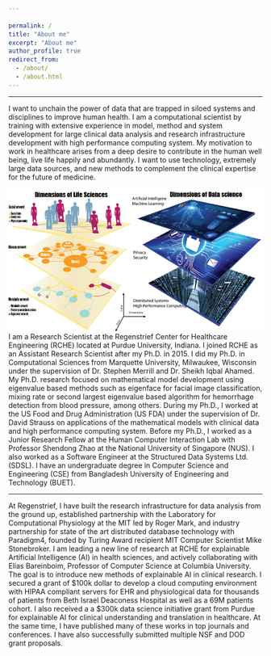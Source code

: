 ```yaml
---

permalink: /
title: "About me"
excerpt: "About me"
author_profile: true
redirect_from: 
  - /about/
  - /about.html
---
```


------
I want to unchain the power of data that are trapped in siloed systems and disciplines to improve human health. I am a computational scientist by training with extensive experience in model, method and system development for large clinical data analysis and research 
infrastructure development with high performance computing system. My motivation to work in healthcare arises from a deep desire to contribute in the human well being, live life happily and abundantly. I want to use technology, extremely large data sources, and new methods to 
complement the clinical expertise for the future of medicine. 

<img src="\images\data_infrastructure_ai.png"
     alt="Markdown Monster icon"
     style="float: left; margin-right: 10px;" />

------
I am a Research Scientist at the Regenstrief Center for Healthcare Engineering (RCHE) located at Purdue University, Indiana. I joined RCHE as an Assistant Research Scientist after my Ph.D. in 2015. I did my Ph.D. in Computational Sciences from Marquette University, Milwaukee, Wisconsin under the supervision of Dr. Stephen Merrill and 
Dr. Sheikh Iqbal Ahamed. My Ph.D. research focused on mathematical model development using eigenvalue based methods such as eigenface for facial image classification, mixing rate or second largest eigenvalue based algorithm for hemorrhage detection from blood pressure, among others. 
During my Ph.D., I worked at the US Food and Drug Administration (US FDA) under the supervision of Dr. David Strauss on applications of the mathematical models with clinical data and high performance computing system. Before my Ph.D., I worked as a Junior Research Fellow at the Human Computer
Interaction Lab with Professor Shendong Zhao at the National University of Singapore (NUS). I also worked as a Software Engineer at the Structured Data Systems Ltd. (SDSL). I have an undergraduate degree in Computer Science and Engineering (CSE) from Bangladesh University of Engineering and Technology (BUET). 

------
At Regenstrief, I have built the research infrastructure for data analysis from the ground up, established partnership with the Laboratory for Computational Physiology at the MIT led by Roger Mark, and industry partnership for state of the art distributed database technology
with Paradigm4, founded by Turing Award recipient MIT Computer Scientist Mike Stonebroker. I am leading a new line of research at RCHE for explainable Artificial Intelligence (AI) in health sciences, and actively collaborating with Elias Bareinboim, Professor of Computer 
Science at Columbia University. The goal is to introduce new methods of explainable AI in clinical research. I secured a grant of $100k dollar to develop a cloud computing environment with HIPAA compliant servers for EHR and physiological data for thousands of patients from Beth Israel Deaconess Hospital as well as a 69M patients cohort. I also received a a $300k data science initiative grant from Purdue for explainable AI for clinical understanding and translation in healthcare.  At the same time, I have 
published many of these works in top journals and conferences. I have also successfully submitted multiple NSF and DOD grant proposals.


